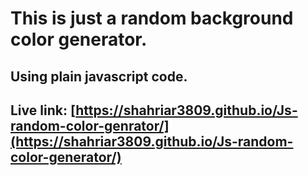 # This is just a random background color generator. 
## Using plain javascript code.
## Live link: [https://shahriar3809.github.io/Js-random-color-genrator/](https://shahriar3809.github.io/Js-random-color-generator/)
